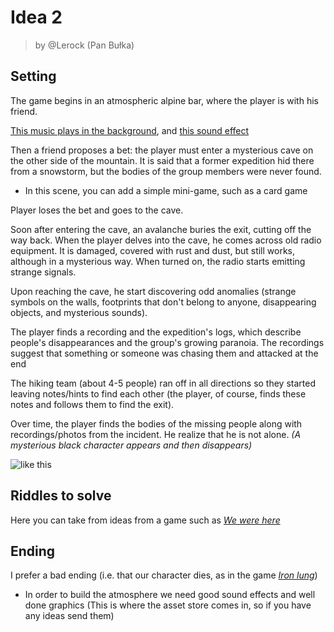 # Idea 2 
> by @Lerock (Pan Bułka) 

## Setting
The game begins in an atmospheric alpine bar, where the player is with his friend.

[This music plays in the background](https://youtu.be/HRspnOmK0Ug),
and [this sound effect](https://www.youtube.com/watch?v=ZSrVznkaMEM)

Then a friend proposes a bet: the player must enter a mysterious cave on the other side of the mountain. It is said that a former expedition hid there from a snowstorm, but the bodies of the group members were never found.
+ In this scene, you can add a simple mini-game, such as a card game

Player loses the bet and goes to the cave.

Soon after entering the cave, an avalanche buries the exit, cutting off the way back. 
When the player delves into the cave, he comes across old radio equipment. It is damaged, covered with rust and dust, but still works, although in a mysterious way. When turned on, the radio starts emitting strange signals.

Upon reaching the cave, he start discovering odd anomalies (strange symbols on the walls, footprints that don't belong to anyone, disappearing objects, and mysterious sounds).

The player finds a recording and the expedition's logs, which describe people's disappearances and the group's growing paranoia. The recordings suggest that something or someone was chasing them and attacked at the end

The hiking team (about 4-5 people) ran off in all directions so they started leaving notes/hints to find each other (the player, of course, finds these notes and follows them to find the exit).

Over time, the player finds the bodies of the missing people along with recordings/photos from the incident.
He realize that he is not alone. *(A mysterious black character appears and then disappears)*

![like this](https://github.com/user-attachments/assets/d4604b05-4e9e-4de5-8b42-1ecf64eab1f0)

## Riddles to solve
Here you can take from ideas from a game such as [*We were here*](https://store.steampowered.com/app/582500/We_Were_Here/)

## Ending
I prefer a bad ending (i.e. that our character dies, as in the game [*Iron lung*](https://store.steampowered.com/app/1846170/Iron_Lung/))
+ In order to build the atmosphere we need good sound effects and well done graphics (This is where the asset store comes in, so if you have any ideas send them)
